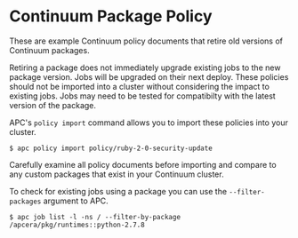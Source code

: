 # Continuum Package Policy

These are example Continuum policy documents that retire old versions
of Continuum packages.

Retiring a package does not immediately upgrade existing jobs to the
new package version.  Jobs will be upgraded on their next deploy.
These policies should not be imported into a cluster without
considering the impact to existing jobs.  Jobs may need to be tested
for compatibilty with the latest version of the package.

APC's `policy import` command allows you to import these policies into
your cluster.

```console
$ apc policy import policy/ruby-2-0-security-update
```

Carefully examine all policy documents before importing and compare to
any custom packages that exist in your Continuum cluster.

To check for existing jobs using a package you can use the
`--filter-packages` argument to APC.

```console
$ apc job list -l -ns / --filter-by-package /apcera/pkg/runtimes::python-2.7.8
```
